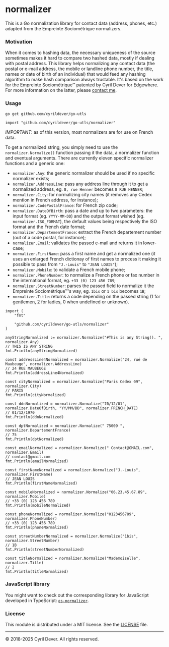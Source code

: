 # normalizer

This is a Go normalization library for contact data (address, phones, etc.) adapted from the Empreinte Sociométrique normalizers.

### Motivation

When it comes to hashing data, the necessary uniqueness of the source sometimes makes it hard to compare two hashed data, mostly if dealing with postal address. This library helps normalizing any contact data (the postal or e-mail address, the mobile or landline phone number, the title, names or date of birth of an individual) that would feed any hashing algorithm to make hash comparison always trustable.
It's based on the work for the Empreinte Sociométrique&trade; patented by Cyril Dever for Edgewhere. For more information on the latter, please [contact me](mailto:cdever@peps-s.com).


### Usage

```
go get github.com/cyrildever/go-utls

import "github.com/cyrildever/go-utls/normalizer"
```

*IMPORTANT*: as of this version, most normalizers are for use on French data.

To get a normalized string, you simply need to use the `normalizer.Normalize()` function passing it the data, a normalizer function and eventual arguments.
There are currently eleven specific normalizer functions and a generic one:
* `normalizer.Any`: the generic normalizer should be used if no specific normalizer exists;
* `normalizer.AddressLine`: pass any address line through it to get a normalized address, eg. `8, rue Henner` becomes `8 RUE HENNER`;
* `normalizer.City`: for normalizing city names (it removes any Cedex mention in French address, for instance);
* `normalizer.CodePostalFrance`: for French zip code;
* `normalizer.DateOfBirth`: pass a date and up to two parameters: the input format (eg. `YYYY-MM-DD`) and the output format wished (eg. `normalizer.ISO_FORMAT`), the default values being respectively the ISO format and the French date format;
* `normalizer.DepartementFrance`: extract the French departement number (out of a code postal, for instance);
* `normalizer.Email`: validates the passed e-mail and returns it in lower-case;
* `normalizer.FirstName`: pass a first name and get a normalized one (it uses an enlarged French dictionay of first names to process it making it possible to pass from `"J.-Louis"` to `"JEAN LOUIS"`);
* `normalizer.Mobile`: to validate a French mobile phone;
* `normalizer.PhoneNumber`: to normalize a French phone or fax number in the international format, eg. `+33 (0) 123 456 789`;
* `normalizer.StreetNumber`: parses the passed field to normalize it the Empreinte Sociométrique&trade;'s way, eg. `1bis` or `1 bis` becomes `1B`;
* `normalizer.Title`: returns a code depending on the passed string (1 for gentlemen, 2 for ladies, 0 when undefined or unknown).

```golang
import (
    "fmt"
    
    "github.com/cyrildever/go-utls/normalizer"
)

anyStringNormalized := normalizer.Normalize("#This is any String(). ", normalizer.Any)
// THIS IS ANY STRING
fmt.Println(anyStringNormalized)

const addressLine4Normalized = normalizer.Normalize("24, rué de Maubeuge", normalizer.AddressLine)
// 24 RUE MAUBEUGE
fmt.Println(addressLine4Normalized)

const cityNormalized = normalizer.Normalize("Paris Cedex 09", normalizer.City)
// PARIS
fmt.Println(cityNormalized)

const ddnNormalized = normalizer.Normalize("70/12/01", normalizer.DateOfBirth, "YY/MM/DD", normalizer.FRENCH_DATE)
// 01/12/1970
fmt.Println(ddnNormalized)

const dptNormalized = normalizer.Normalize(" 75009 ", normalizer.DepartementFrance)
// 75
fmt.Println(dptNormalized)

const emailNormalized = normalizer.Normalize(" Contact@GMAIL.com", normalizer.Email)
// contact@gmail.com
fmt.Println(emailNormalized)

const firstNameNormalized = normalizer.Normalize("J.-Louis", normalizer.FirstName)
// JEAN LOUIS
fmt.Println(firstNameNormalized)

const mobileNormalized = normalizer.Normalize("06.23.45.67.89", normalizer.Mobile)
// +33 (0) 123 456 789
fmt.Println(mobileNormalized)

const phoneNormalized = normalizer.Normalize("0123456789", normalizer.PhoneNumber)
// +33 (0) 123 456 789
fmt.Println(phoneNormalized)

const streetNumberNormalized = normalizer.Normalize("1bis", normalizer.StreetNumber)
// 1B
fmt.Println(streetNumberNormalized)

const titleNormalized = normalizer.Normalize("Mademoiselle", normalizer.Title)
// 2
fmt.Println(titleNormalized)
```


### JavaScript library

You might want to check out the corresponding library for JavaScript developed in TypeScript: [`es-normalizer`](https://www.npmjs.com/package/es-normalizer).


### License

This module is distributed under a MIT license.
See the [LICENSE](LICENSE) file.


<hr />
&copy; 2018-2025 Cyril Dever. All rights reserved.